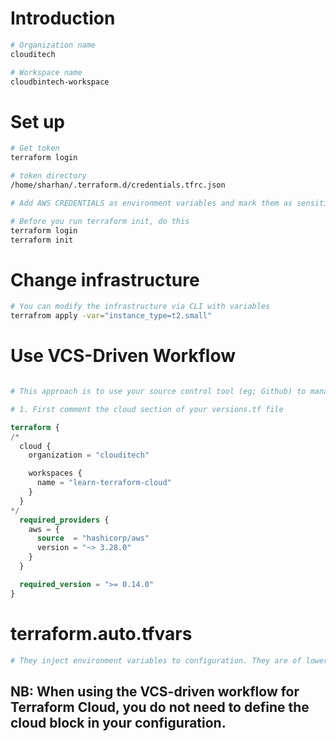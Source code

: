 # Introduction

```sh
# Organization name
clouditech

# Workspace name
cloudbintech-workspace

```

# Set up
```sh
# Get token
terraform login

# token directory
/home/sharhan/.terraform.d/credentials.tfrc.json

# Add AWS CREDENTIALS as environment variables and mark them as sensitive on the terraform cloud console

# Before you run terraform init, do this
terraform login
terraform init
```

# Change infrastructure
```sh
# You can modify the infrastructure via CLI with variables
terrafrom apply -var="instance_type=t2.small"
```

# Use VCS-Driven Workflow
```sh

# This approach is to use your source control tool (eg; Github) to manage your terraform deployments 

# 1. First comment the cloud section of your versions.tf file
```
```tf
terraform {
/*
  cloud {
    organization = "clouditech"

    workspaces {
      name = "learn-terraform-cloud"
    }
  }
*/
  required_providers {
    aws = {
      source  = "hashicorp/aws"
      version = "~> 3.28.0"
    }
  }

  required_version = ">= 0.14.0"
}
```

# terraform.auto.tfvars

```sh
# They inject environment variables to configuration. They are of lower precedence to Terraform Cloud set env variables

```

## NB: When using the VCS-driven workflow for Terraform Cloud, you do not need to define the cloud block in your configuration.


